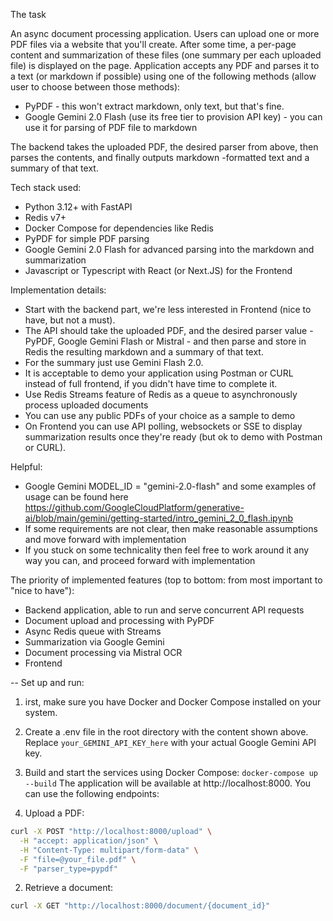 The task

An async document processing application. Users can upload one or more PDF files via a website that you'll create. After some time, a per-page content and summarization of these files (one summary per each uploaded file) is displayed on the page. Application accepts any PDF and parses it to a text (or markdown if possible) using one of the following methods (allow user to choose between those methods):
- PyPDF - this won't extract markdown, only text, but that's fine.
- Google Gemini 2.0 Flash (use its free tier to provision API key) - you can use it for parsing of PDF file to markdown


The backend takes the uploaded PDF, the desired parser from above, then parses the contents, and finally outputs markdown -formatted text and a summary of that text.

Tech stack used:
- Python 3.12+ with FastAPI
- Redis v7+
- Docker Compose for dependencies like Redis
- PyPDF for simple PDF parsing
- Google Gemini 2.0 Flash for advanced parsing into the markdown and summarization
- Javascript or Typescript with React (or Next.JS) for the Frontend

Implementation details:
- Start with the backend part, we're less interested in Frontend (nice to have, but not a must).
- The API should take the uploaded PDF, and the desired parser value - PyPDF, Google Gemini Flash or Mistral - and then parse and store in Redis the resulting markdown and a summary of that text.
- For the summary just use Gemini Flash 2.0.
- It is acceptable to demo your application using Postman or CURL instead of full frontend, if you didn't have time to complete it.
- Use Redis Streams feature of Redis as a queue to asynchronously process uploaded documents
- You can use any public PDFs of your choice as a sample to demo
- On Frontend you can use API polling, websockets or SSE to display summarization results once they're ready (but ok to demo with Postman or CURL).


Helpful:
- Google Gemini MODEL_ID = "gemini-2.0-flash" and some examples of usage can be found here https://github.com/GoogleCloudPlatform/generative-ai/blob/main/gemini/getting-started/intro_gemini_2_0_flash.ipynb
- If some requirements are not clear, then make reasonable assumptions and move forward with implementation
- If you stuck on some technicality then feel free to work around it any way you can, and proceed forward with implementation


The priority of implemented features (top to bottom: from most important to "nice to have"):
- Backend application, able to run and serve concurrent API requests
- Document upload and processing with PyPDF
- Async Redis queue with Streams
- Summarization via Google Gemini
- Document processing via Mistral OCR
- Frontend

--
Set up and run:

1. irst, make sure you have Docker and Docker Compose installed on your system.
2. Create a .env file in the root directory with the content shown above. Replace `your_GEMINI_API_KEY_here` with your actual Google Gemini API key.
3. Build and start the services using Docker Compose: `docker-compose up --build`
The application will be available at http://localhost:8000. You can use the following endpoints:

1. Upload a PDF:
```bash
curl -X POST "http://localhost:8000/upload" \
  -H "accept: application/json" \
  -H "Content-Type: multipart/form-data" \
  -F "file=@your_file.pdf" \
  -F "parser_type=pypdf"
  ```

2. Retrieve a document:
```bash
curl -X GET "http://localhost:8000/document/{document_id}"
```

